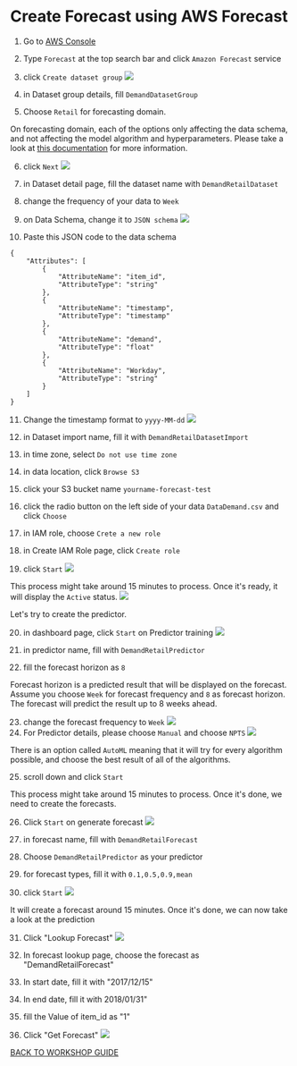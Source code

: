 # Create Forecast using AWS Forecast

1. Go to [AWS Console](https://ap-southeast-1.console.aws.amazon.com/console/home?region=ap-southeast-1)
2. Type `Forecast` at the top search bar and click `Amazon Forecast` service
3. click `Create dataset group`
    ![](../Image/Forecast/3.png)

4. in Dataset group details, fill `DemandDatasetGroup`
5. Choose `Retail` for forecasting domain.

On forecasting domain, each of the options only affecting the data schema, and not affecting the model algorithm and hyperparameters. Please take a look at [this documentation](https://docs.aws.amazon.com/forecast/latest/dg/howitworks-domains-ds-types.html) for more information.

6. click `Next`
    ![](../Image/Forecast/6.png)

7. in Dataset detail page, fill the dataset name with `DemandRetailDataset`
8. change the frequency of your data to `Week`
9. on Data Schema, change it to `JSON schema`
    ![](../Image/Forecast/9.png)

10. Paste this JSON code to the data schema

```
{
	"Attributes": [
		{
			"AttributeName": "item_id",
			"AttributeType": "string"
		},
		{
			"AttributeName": "timestamp",
			"AttributeType": "timestamp"
		},
		{
			"AttributeName": "demand",
			"AttributeType": "float"
		},
		{
			"AttributeName": "Workday",
			"AttributeType": "string"
		}
	]
}
```

11. Change the timestamp format to `yyyy-MM-dd`
    ![](../Image/Forecast/11.png)

12. in Dataset import name, fill it with `DemandRetailDatasetImport`
13. in time zone, select `Do not use time zone`
14. in data location, click `Browse S3`
15. click your S3 bucket name `yourname-forecast-test`
16. click the radio button on the left side of your data `DataDemand.csv` and click `Choose`
17. in IAM role, choose `Crete a new role`
18. in Create IAM Role page, click `Create role`
19. click `Start`
    ![](../Image/Forecast/19.png)

This process might take around 15 minutes to process.
Once it's ready, it will display the `Active` status.
    ![](../Image/Forecast/19-2.png)

Let's try to create the predictor.

20. in dashboard page, click `Start` on Predictor training
    ![](../Image/Forecast/20.png)

21. in predictor name, fill with `DemandRetailPredictor`
22. fill the forecast horizon as `8`

Forecast horizon is a predicted result that will be displayed on the forecast. Assume you choose `Week` for forecast frequency and `8` as forecast horizon. The forecast will predict the result up to 8 weeks ahead.

23. change the forecast frequency to `Week`
    ![](../Image/Forecast/23.png)
24. For Predictor details, please choose `Manual` and choose `NPTS`
    ![](../Image/Forecast/24.png)

There is an option called `AutoML` meaning that it will try for every algorithm possible, and choose the best result of all of the algorithms.

25. scroll down and click `Start`

This process might take around 15 minutes to process.
Once it's done, we need to create the forecasts.

26. Click `Start` on generate forecast
    ![](../Image/Forecast/26.png)

27. in forecast name, fill with `DemandRetailForecast`
28. Choose `DemandRetailPredictor` as your predictor
29. for forecast types, fill it with `0.1,0.5,0.9,mean`
30. click `Start`
    ![](../Image/Forecast/30.png)

It will create a forecast around 15 minutes.
Once it's done, we can now take a look at the prediction

31. Click "Lookup Forecast"
    ![](../Image/Forecast/31.png)

32. In forecast lookup page, choose the forecast as "DemandRetailForecast"
33. In start date, fill it with "2017/12/15"
34. In end date, fill it with 2018/01/31"
35. fill the Value of item_id as "1"
36. Click "Get Forecast"
    ![](../Image/Forecast/36.png)


[BACK TO WORKSHOP GUIDE](../README.md)